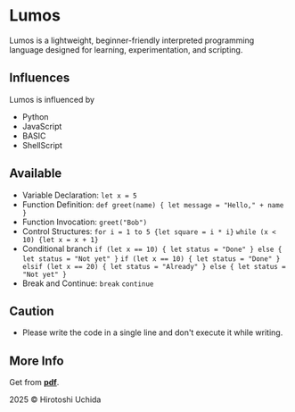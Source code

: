 # Lumos

Lumos is a lightweight, beginner-friendly interpreted programming language designed for learning, experimentation, and scripting.

## Influences

Lumos is influenced by

- Python
- JavaScript
- BASIC
- ShellScript

## Available

- Variable Declaration: `let x = 5`
- Function Definition: `def greet(name) { let message = "Hello," + name }`
- Function Invocation: `greet("Bob")`
- Control Structures: `for i = 1 to 5 {let square = i * i}` `while (x < 10) {let x = x + 1}`
- Conditional branch `if (let x == 10) { let status = "Done" } else { let status = "Not yet" }` `if (let x == 10) { let status = "Done" } elsif (let x == 20) { let status = "Already" } else { let status = "Not yet" }`
- Break and Continue: `break` `continue`

## Caution

- Please write the code in a single line and don't execute it while writing.

## More Info
Get from <strong><a href="https://cdn.glitch.global/a6e15949-0cae-4ce8-a653-5883a6d0adc5/Lumos.pdf?v=1748869028196">pdf</a></strong>.

2025 © Hirotoshi Uchida